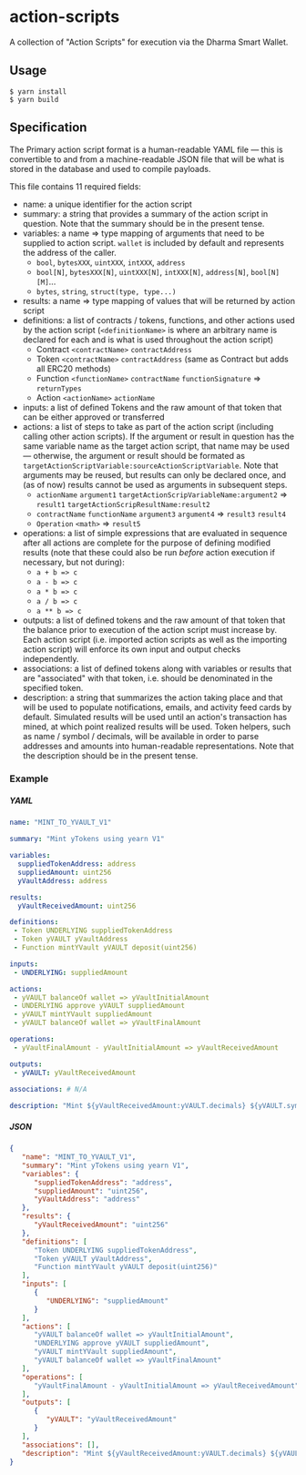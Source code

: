 # action-scripts
A collection of "Action Scripts" for execution via the Dharma Smart Wallet.

## Usage
```
$ yarn install
$ yarn build
```

## Specification
The Primary action script format is a human-readable YAML file — this is convertible to and from a machine-readable JSON file that will be what is stored in the database and used to compile payloads.

This file contains 11 required fields:

- name: a unique identifier for the action script
- summary: a string that provides a summary of the action script in question. Note that the summary should be in the present tense.
- variables: a name ⇒ type mapping of arguments that need to be supplied to action script. `wallet` is included by default and represents the address of the caller.
    - `bool`, `bytesXXX`, `uintXXX`, `intXXX`, `address`
    - `bool[N]`, `bytesXXX[N]`, `uintXXX[N]`, `intXXX[N]`, `address[N]`, `bool[N][M]`...
    - `bytes`, `string`, `struct(type, type...)`
- results: a name ⇒ type mapping of values that will be returned by action script
- definitions: a list of contracts / tokens, functions, and other actions used by the action script (`<definitionName>` is where an arbitrary name is declared for each and is what is used throughout the action script)
    - Contract `<contractName>` `contractAddress`
    - Token `<contractName>` `contractAddress` (same as Contract but adds all ERC20 methods)
    - Function `<functionName>` `contractName` `functionSignature` ⇒ `returnTypes`
    - Action `<actionName>` `actionName`
- inputs: a list of defined Tokens and the raw amount of that token that can be either approved or transferred
- actions: a list of steps to take as part of the action script (including calling other action scripts). If the argument or result in question has the same variable name as the target action script, that name may be used — otherwise, the argument or result should be formated as `targetActionScriptVariable:sourceActionScriptVariable`. Note that arguments may be reused, but results can only be declared once, and (as of now) results cannot be used as arguments in subsequent steps.
    - `actionName` `argument1` `targetActionScripVariableName:argument2` ⇒ `result1` `targetActionScripResultName:result2`
    - `contractName` `functionName` `argument3` `argument4` ⇒ `result3` `result4`
    - `Operation` `<math>` ⇒ `result5`
- operations: a list of simple expressions that are evaluated in sequence after all actions are complete for the purpose of defining modified results (note that these could also be run *before* action execution if necessary, but not during):
    - `a + b => c`
    - `a - b => c`
    - `a * b => c`
    - `a / b => c`
    - `a ** b => c`
- outputs: a list of defined tokens and the raw amount of that token that the balance prior to execution of the action script must increase by. Each action script (i.e. imported action scripts as well as the importing action script) will enforce its own input and output checks independently.
- associations: a list of defined tokens along with variables or results that are "associated" with that token, i.e. should be denominated in the specified token.
- description: a string that summarizes the action taking place and that will be used to populate notifications, emails, and activity feed cards by default. Simulated results will be used until an action's transaction has mined, at which point realized results will be used. Token helpers, such as name / symbol / decimals, will be available in order to parse addresses and amounts into human-readable representations. Note that the description should be in the present tense.

### Example
##### YAML
```yaml
name: "MINT_TO_YVAULT_V1"

summary: "Mint yTokens using yearn V1"

variables:
  suppliedTokenAddress: address
  suppliedAmount: uint256
  yVaultAddress: address

results:
  yVaultReceivedAmount: uint256

definitions:
 - Token UNDERLYING suppliedTokenAddress
 - Token yVAULT yVaultAddress
 - Function mintYVault yVAULT deposit(uint256)

inputs:
 - UNDERLYING: suppliedAmount

actions:
 - yVAULT balanceOf wallet => yVaultInitialAmount
 - UNDERLYING approve yVAULT suppliedAmount
 - yVAULT mintYVault suppliedAmount
 - yVAULT balanceOf wallet => yVaultFinalAmount

operations:
 - yVaultFinalAmount - yVaultInitialAmount => yVaultReceivedAmount

outputs:
 - yVAULT: yVaultReceivedAmount
 
associations: # N/A

description: "Mint ${yVaultReceivedAmount:yVAULT.decimals} ${yVAULT.symbol} using ${suppliedAmount:UNDERLYING.decimals} ${UNDERLYING.symbol}"
```
##### JSON
```json
{
   "name": "MINT_TO_YVAULT_V1",
   "summary": "Mint yTokens using yearn V1",
   "variables": {
      "suppliedTokenAddress": "address",
      "suppliedAmount": "uint256",
      "yVaultAddress": "address"
   },
   "results": {
      "yVaultReceivedAmount": "uint256"
   },
   "definitions": [
      "Token UNDERLYING suppliedTokenAddress",
      "Token yVAULT yVaultAddress",
      "Function mintYVault yVAULT deposit(uint256)"
   ],
   "inputs": [
      {
         "UNDERLYING": "suppliedAmount"
      }
   ],
   "actions": [
      "yVAULT balanceOf wallet => yVaultInitialAmount",
      "UNDERLYING approve yVAULT suppliedAmount",
      "yVAULT mintYVault suppliedAmount",
      "yVAULT balanceOf wallet => yVaultFinalAmount"
   ],
   "operations": [
      "yVaultFinalAmount - yVaultInitialAmount => yVaultReceivedAmount"
   ],
   "outputs": [
      {
         "yVAULT": "yVaultReceivedAmount"
      }
   ],
   "associations": [],
   "description": "Mint ${yVaultReceivedAmount:yVAULT.decimals} ${yVAULT.symbol} using ${suppliedAmount:UNDERLYING.decimals} ${UNDERLYING.symbol}"
}
```
